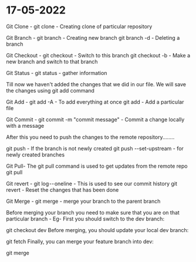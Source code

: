 # 17-05-2022


Git Clone -
git clone <repo name>                                                  -      Creating clone of particular repository

Git Branch - 
git branch <branch name>                                               -      Creating new branch
git branch -d <branch name>                                            -      Deleting a branch

Git Checkout -
git checkout <name-of-my-branch>                                       -      Switch to this branch
git checkout -b <name-of-your-branch>                                  -      Make a new branch and switch to that branch

Git Status -
git status                                                             -      gather information

Till now we haven't added the changes that we did in our file.
We will save the changes using git add command

Git Add -
git add -A                                                             -      To add everything at once
git add <filename>                                                     -      Add a particular file

Git Commit -
git commit -m "commit message"                                         -      Commit a change locally with a message

After this you need to push the changes to the remote repository........

git push <remote> <branch-name>                                        -      If the branch is not newly created
git push --set-upstream <remote> <name-of-your-branch>                 -      for newly created branches

Git Pull-
The git pull command is used to get updates from the remote repo
git pull <remote>

Git revert -
git log -- oneline                                                     -      This is used to see our commit history
git revert <commit code>                                               -      Reset the changes that has been done

Git Merge -
git merge <branch-name>                                                -      merge your branch to the parent branch


Before merging your branch you need to make sure that you are on that particular branch - 
Eg-
First you should switch to the dev branch:

git checkout dev
Before merging, you should update your local dev branch:

git fetch
Finally, you can merge your feature branch into dev:

git merge <branch-name>
